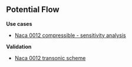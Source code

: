## Potential Flow

**Use cases**
- [Naca 0012 compressible - sensitivity analysis](https://github.com/KratosMultiphysics/Examples/tree/master/potential_flow/use_cases/sensitivity_analysis_compressible/source)

**Validation**
- [Naca 0012 transonic scheme](https://github.com/KratosMultiphysics/Examples/tree/master/potential_flow/validation/naca0012_transonic_scheme/source)
